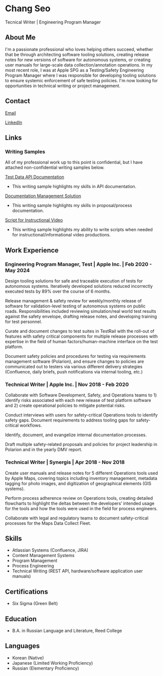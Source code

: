 # Chang Seo
Tecnical Writer | Engineering Program Manager

## About Me

I'm a passionate professional who loves helping others succeed, whether that be through architecting software tooling solutions, creating release notes for new versions of software for autonomous systems, or creating user manuals for large-scale data collection/annotation operations. In my most recent role, I was at Apple SPG as a Testing/Safety Engineering Program Manager where I was responsible for developing tooling solutions to ensure systemic enforcement of safe testing policies. I'm now looking for opportunities in technical writing or project management.

## Contact

[Email](mailto:spinort8908468@gmail.com)

[LinkedIn](https://www.linkedin.com/in/chang-woo-seo-865238a3)

## Links

### Writing Samples

All of my professional work up to this point is confidential, but I have attached non-confidential writing samples below.

[Test Data API Documentation](https://github.com/Chang9201/Chang9201/blob/main/test_data_API_sample.md)

- This writing sample highlights my skills in API documentation.

[Documentation Management Solution](https://docs.google.com/document/d/15r1bO6mtkMOjwfM_OK-djxv9IdUNTELwbKTaBQRQ45w/edit)

- This writing sample highlights my skills in proposal/process documentation.

[Script for Instructional Video](https://docs.google.com/document/d/1F0VHl_60LHBna4p-6GGUBijN_L8e3WWstTfK6FwRvWA/edit)

- This writing sample highlights my ability to write scripts when needed for instructional/informational video productions.

## Work Experience

### Engineering Program Manager, Test | Apple Inc. | Feb 2020 - May 2024

Design tooling solutions for safe and traceable execution of tests for autonomous systems.  Iteratively developed solutions reduced incorrectly executed tests by 89% over the course of 6 months.

Release management & safety review for weekly/monthly release of software for validation-level testing of autonomous systems on public roads. Responsibilities included reviewing simulation/real world test results against the safety envelope, drafting release notes, and developing training for test personnel.

Curate and document changes to test suites in TestRail with the roll-out of features with safety critical components for multiple release processes with expertise in the field of human factors/human-machine interface on the test platform.

Document safety policies and procedures for testing via requirements management software (Polarion), and ensure changes to policies are communicated out to testers via various different delivery strategies (Confluence, daily briefs, push notifications via internal tooling, etc.)

### Technical Writer | Apple Inc. | Nov 2018 - Feb 2020

Collaborate with Software Development, Safety, and Operations teams to 1) identify risks associated with each new release of test platform software and 2) create operational policies to mitigate potential risks.

Conduct interviews with users for safety-critical Operations tools to identify safety gaps. Document requirements to address tooling gaps for safety-critical workflows.

Identify, document, and evangelize internal documentation processes.

Draft multiple safety-related proposals and policies for project leadership in Polarion and in the yearly DMV report.

### Technical Writer | Synergis | Apr 2018 - Nov 2018

Create user manuals and release notes for 5 different Operations tools used by Apple Maps, covering topics including inventory management, metadata tagging for photo images, and digitization of geographical elements (GIS systems).

Perform process adherence review on Operations tools, creating detailed flowcharts to highlight the deltas between the developers’ intended usage for the tools and how the tools were used in the field for process engineers.

Collaborate with legal and regulatory teams to document safety-critical processes for the Maps Data Collect Fleet.

## Skills

- Atlassian Systems (Confluence, JIRA)
- Content Management Systems
- Program Management
- Process Engineering
- Technical Writing (REST API, hardware/software application user manuals)

## Certifications

- Six Sigma (Green Belt)

## Education

- B.A. in Russian Language and Literature, Reed College

## Languages

- Korean (Native)
- Japanese (Limited Working Proficiency)
- Russian (Elementary Proficiency)
  
